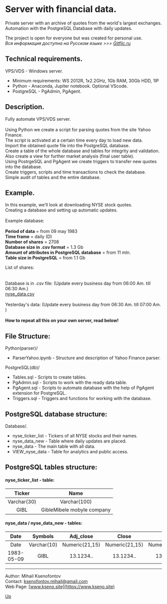 <a id="anchor"></a>
# Server with financial data.<br>

Private server with an archive of quotes from the world's largest exchanges.<br>
Automation with the PostgreSQL Database with daily updates.<br>

The project is open for everyone but was created for personal use.<br>
_Вся информация доступна на Русском языке >>> [Gitflic.ru](https://gitflic.ru/project/kseno/servernew)_

## Technical requirements.

VPS/VDS - Windows server.<br>
- Minimum requirements: WS 2012R, 1x2.2GHz, 1Gb RAM, 30Gb HDD, 1IP<br>
- Python - Anaconda, Jupiter notebook. Optional VScode.<br>
- PostgreSQL - PgAdmin, PgAgent.<br>

## Description.

Fully automate VPS/VDS server.
<br><br>
Using Python we create a script for parsing quotes from the site Yahoo Finance.<br>
The script is activated at a certain time every day to load new data.<br>
Import the obtained quote file into the PostgreSQL database.<br>
Create a table of the whole database and tables for integrity and validation.<br>
Also create a view for further market analysis (final user table).<br>
Using PostrgeSQL and PgAgent we create triggers to transfer new quotes into the database.<br>
Create triggers, scripts and time transactions to check the database.<br>
Simple audit of tables and the entire database.<br>

## Example.

In this example, we'll look at downloading NYSE stock quotes.<br>
Creating a database and setting up automatic updates. 
<br><br>
Example database:
<br><br>
**Period of data** = from 09 may 1983<br>
**Time frame** = daily (D)<br>
**Number of shares** = 2708<br>
**Database size in .csv format** = 1.3 Gb<br>
**Amount of attributes in PostgreSQL database** = from 11 mln. <br>
**Table size in PostgreSQL** = from 1.1 Gb <br>

List of shares:<br>
<br><br>
Database is in .csv file: (Update every business day from 06:00 Am. till 06:30 Am.)<br>
[nyse_data.csv](http://193.124.65.84/NYSE/nyse_data.csv)
<br><br>
Yesterday's data: (Update every business day from 06:30 Am. till 07:00 Am. )
<br><br>
**How to repeat all this on your own server, read below!**

## File Structure:

Python(parser)/<br>
- ParserYahoo.ipynb - Structure and description of Yahoo Finance parser.<br>

PostgreSQL(db)/<br>
- Tables.sql - Scripts to create tables.<br>
- PgAdmin.sql - Scripts to work with the ready data table.<br>
- PgAgent.sql - Scripts to automate database with the help of PgAgent extension for PostgreSQL.<br>
- Triggers.sql - Triggers and functions for working with the database.<br>

## PostgreSQL database structure:

Database/.
- nyse_ticker_list - Tickers of all NYSE stocks and their names.
- nyse_data_new - Table where daily updates are placed.
- nyse_data - The main table with all data.
- VIEW_nyse_data - Table for analytics and public access.

## PostgreSQL tables structure:
#### nyse_ticker_list - table:

| Ticker | Name |
|:-----------:|:------------:|
| Varchar(30) | Varchar(100) |
| GIBL | GibleMibele mobyle company |

#### nyse_data / nyse_data_new - tables:

| Date | Symbols | Adj_close | Close | High | Low | Open | Volume |
|:----:|:-----------:|:--------------:|:--------------:|:--------------:|:--------------:|:--------------:|:--------------:|
| Date | Varchar(10) | Numeric(21,15) | Numeric(21,15) | Numeric(21,15) | Numeric(21,15) | Numeric(21,15) | Numeric(13,2) |
| 1983-05-09 | GIBL | 13.1234.. | 13.1234.. | 13.1234.. | 13.1234.. | 13.1234.. | 123456789.12 |

----

Author: Mihail Ksenofontov<br>
Contact: ksenofontov.mihail@gmail.com<br>
Web Page: [www.kseno.site](https://www.kseno.site)<br>

[Up](#anchor)

